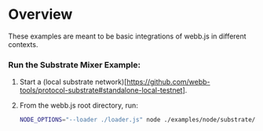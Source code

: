 # Overview

These examples are meant to be basic integrations of webb.js in different contexts.

### Run the Substrate Mixer Example:

1. Start a (local substrate network)[https://github.com/webb-tools/protocol-substrate#standalone-local-testnet].
2. From the webb.js root directory, run:

    ```sh
    NODE_OPTIONS="--loader ./loader.js" node ./examples/node/substrate/mixer.ts
    ```
